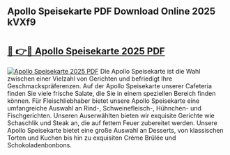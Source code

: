 ## Apollo Speisekarte PDF Download Online 2025 kVXf9

# <h2><a href="http://gcbttv.nevu.top/?p=Apollo+Speisekarte">🔗 👉🔴 Apollo Speisekarte 2025 PDF</a></h2>

[![Apollo Speisekarte 2025 PDF](https://i.imgur.com/dBaPXMq.png)](http://gcbttv.nevu.top/?p=Apollo+Speisekarte)
Die Apollo Speisekarte ist die Wahl zwischen einer Vielzahl von Gerichten und befriedigt Ihre Geschmackspräferenzen. Auf der Apollo Speisekarte unserer Cafeteria finden Sie viele frische Salate, die Sie in einem speziellen Bereich finden können. Für Fleischliebhaber bietet unsere Apollo Speisekarte eine umfangreiche Auswahl an Rind-, Schweinefleisch-, Hühnchen- und Fischgerichten. Unseren Auserwählten bieten wir exquisite Gerichte wie Schaschlik und Steak an, die auf fettem Feuer zubereitet werden. Unsere Apollo Speisekarte bietet eine große Auswahl an Desserts, von klassischen Torten und Kuchen bis hin zu exquisiten Crème Brûlée und Schokoladenbonbons.
